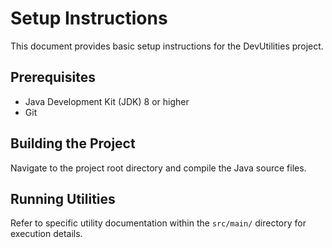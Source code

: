 # Setup Instructions

This document provides basic setup instructions for the DevUtilities project.

## Prerequisites

* Java Development Kit (JDK) 8 or higher
* Git

## Building the Project

Navigate to the project root directory and compile the Java source files.

## Running Utilities

Refer to specific utility documentation within the `src/main/` directory for execution details.